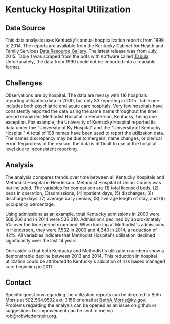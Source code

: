 # Kentucky Hospital Utilization

## Data Source
This data analysis uses Kentucky's annual hospitalization reports from 1999 to 2014.  The reports are available from the Kentucky Cabinet for Health and Family Services [Data Resource Gallery](http://chfs.ky.gov/ohp/dhppd/dataresgal.htm).  The latest release was from July, 2015.  Table 1 was scraped from the pdfs with software called [Tabula](http://tabula.technology). Unfortunately, the data from 1999 could not be imported into a readable format.

## Challenges
Observations are by hospital.  The data are messy with 116 hospitals reporting utilization data in 2000, but only 83 reporting in 2015.  Table one includes both psychiatric and acute care hospitals.  Very few hospitals have consistently reported the data using the same name throughout the time period examined, Methodist Hospital in Henderson, Kentucky, being one exception.  For example, the University of Kentucky Hospital reported its data under the "University of Ky Hospital" and the "University of Kentucky Hospital." A total of 198 names have been used to report the utilization data.  The names discrepancy may be due to mergers, name changes, or clerical error.  Regardless of the reason, the data is difficult to use at the hospital level due to inconsistent reporting.

## Analysis

The analysis compares trends over time between all Kentucky hospitals and Methodist Hospital in Henderson. Methodist Hospital of Union County was not included.  The variables for comparison are (1) total licensed beds, (2) beds in operation, (3)admissions, (4)inpatient days, (5) discharges, (6) discharge days, (7) average daily census, (8) average length of stay, and (9) occupancy percentage.

Using admissions as an example, total Kentucky admissions in 2000 were 568,266 and in 2014 were 538,010.  Admissions declined by approximately 5% over the time period examined.  When looking at Methodist's admissions in Henderson, they were 7,532 in 2000 and 4,343 in 2014, a reduction of 42%.  All variables indicate that Methodist Hospital's utilization declined significantly over the last 14 years.

One aside is that both Kentucky and Methodist's utilization numbers show a demonstrable decline between 2013 and 2014.  This reduction in hospital utilization could be attributed to Kentucky's adoption of risk based managed care beginning in 2011.

## Contact

Specific questions regarding the utilization reports can be directed to Beth Morris at 502.564.9592 ext. 3156 or email at BethA.Morris@ky.gov.  Problems regarding the analysis can be opened as an issue on github or suggestions for improvement can be sent to me via rob@robwiederstein.org.
